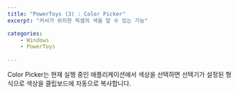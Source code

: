 ```yaml
---
title: "PowerToys (3) : Color Picker"
excerpt: "커서가 위치한 픽셀의 색을 알 수 있는 기능"

categories:
    - Windows
    - PowerToys
  
---
```


Color Picker는 현재 실행 중인 애플리케이션에서 색상을 선택하면 선택기가 설정된 형식으로 색상을 클립보드에 자동으로 복사합니다.
